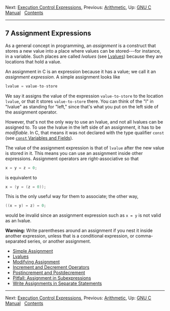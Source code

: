 Next: [Execution Control
Expressions](Execution-Control-Expressions.md), Previous:
[Arithmetic](Arithmetic.md), Up: [GNU C Manual](index.md)  
[Contents](index.md#SEC_Contents "Table of contents")  

------------------------------------------------------------------------


## 7 Assignment Expressions 


As a general concept in programming, an *assignment* is a construct that
stores a new value into a place where values can be stored---for
instance, in a variable. Such places are called *lvalues* (see
[Lvalues](Lvalues.md)) because they are locations that hold a value.

An assignment in C is an expression because it has a value; we call it
an *assignment expression*. A simple assignment looks like

``` C
lvalue = value-to-store
```

We say it assigns the value of the expression
`value-to-store` to the location `lvalue`, or that
it stores `value-to-store` there. You can think of the "l" in
"lvalue" as standing for "left," since that's what you put on the left
side of the assignment operator.

However, that's not the only way to use an lvalue, and not all lvalues
can be assigned to. To use the lvalue in the left side of an assignment,
it has to be *modifiable*. In C, that means it was not declared with the
type qualifier `const` (see [`const` Variables and Fields](const.md)).

The value of the assignment expression is that of `lvalue`
after the new value is stored in it. This means you can use an
assignment inside other expressions. Assignment operators are
right-associative so that

``` C
x = y = z = 0;
```

is equivalent to

``` C
x = (y = (z = 0));
```

This is the only useful way for them to associate; the other way,

``` C
((x = y) = z) = 0;
```

would be invalid since an assignment expression such as `x = y` is not
valid as an lvalue.

**Warning:** Write parentheses around an assignment if you nest it
inside another expression, unless that is a conditional expression, or
comma-separated series, or another assignment.

-   [Simple Assignment](Simple-Assignment.md)
-   [Lvalues](Lvalues.md)
-   [Modifying Assignment](Modifying-Assignment.md)
-   [Increment and Decrement Operators](Increment_002fDecrement.md)
-   [Postincrement and
    Postdecrement](Postincrement_002fPostdecrement.md)
-   [Pitfall: Assignment in
    Subexpressions](Assignment-in-Subexpressions.md)
-   [Write Assignments in Separate
    Statements](Write-Assignments-Separately.md)

------------------------------------------------------------------------

Next: [Execution Control
Expressions](Execution-Control-Expressions.md), Previous:
[Arithmetic](Arithmetic.md), Up: [GNU C Manual](index.md)  
[Contents](index.md#SEC_Contents "Table of contents")  
